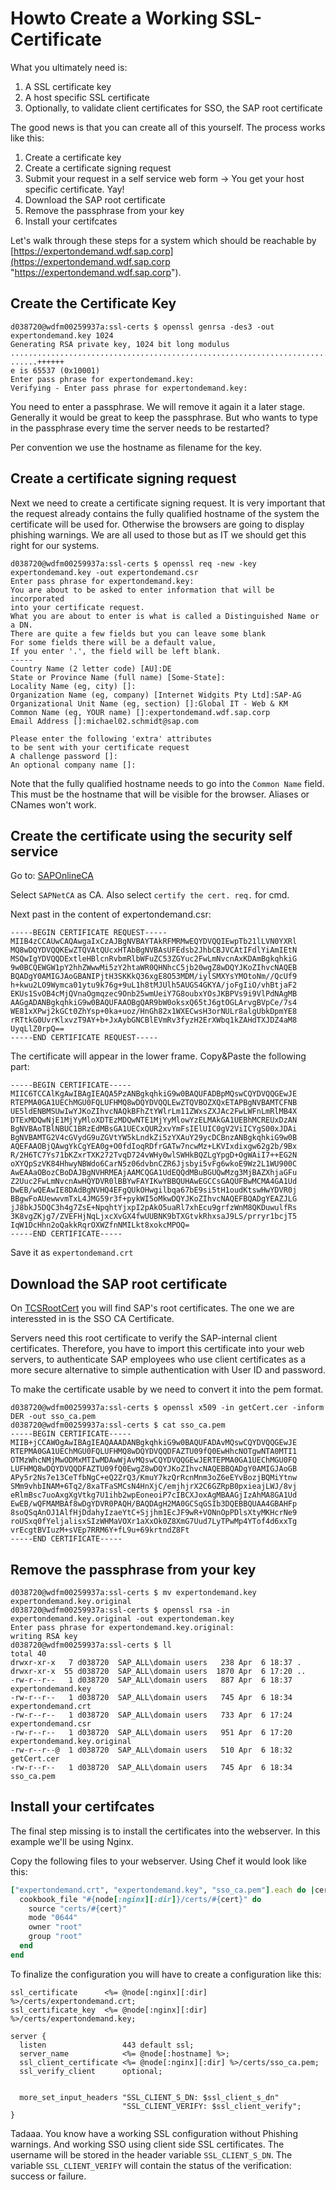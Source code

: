 Howto Create a Working SSL-Certificate 
======================================

What you ultimately need is:

  1. A SSL certificate key
  2. A host specific SSL certificate
  3. Optionally, to validate client certificates for SSO, the SAP root certificate

The good news is that you can create all of this yourself. The process works like this:

  1. Create a certificate key
  2. Create a certificate signing request
  3. Submit your request in a self service web form -> You get your host specific certificate. Yay!
  4. Download the SAP root certificate
  5. Remove the passphrase from your key
  6. Install your certifcates 

Let's walk through these steps for a system which should be reachable by [https://expertondemand.wdf.sap.corp](https://expertondemand.wdf.sap.corp "https://expertondemand.wdf.sap.corp").

Create the Certificate Key
--------------------------

    d038720@wdfm00259937a:ssl-certs $ openssl genrsa -des3 -out expertondemand.key 1024
    Generating RSA private key, 1024 bit long modulus
    ..................................................................................++++++
    ......++++++
    e is 65537 (0x10001)
    Enter pass phrase for expertondemand.key:
    Verifying - Enter pass phrase for expertondemand.key:

You need to enter a passphrase. We will remove it again it a later stage. Generally it would be great to keep the passphrase. But who wants to type in the passphrase every time the server needs to be restarted?

Per convention we use the hostname as filename for the key.


Create a certificate signing request
------------------------------------

Next we need to create a certificate signing request. It is very important that the request already contains the fully qualified hostname of the system the certificate will be used for. Otherwise the browsers are going to display phishing warnings. We are all used to those but as IT we should get this right for our systems.

    d038720@wdfm00259937a:ssl-certs $ openssl req -new -key expertondemand.key -out expertondemand.csr
    Enter pass phrase for expertondemand.key:
    You are about to be asked to enter information that will be incorporated
    into your certificate request.
    What you are about to enter is what is called a Distinguished Name or a DN.
    There are quite a few fields but you can leave some blank
    For some fields there will be a default value,
    If you enter '.', the field will be left blank.
    -----
    Country Name (2 letter code) [AU]:DE
    State or Province Name (full name) [Some-State]:
    Locality Name (eg, city) []:
    Organization Name (eg, company) [Internet Widgits Pty Ltd]:SAP-AG
    Organizational Unit Name (eg, section) []:Global IT - Web & KM
    Common Name (eg, YOUR name) []:expertondemand.wdf.sap.corp
    Email Address []:michael02.schmidt@sap.com 

    Please enter the following 'extra' attributes
    to be sent with your certificate request
    A challenge password []:
    An optional company name []:

Note that the fully qualified hostname needs to go into the `Common Name` field. This must be the hostname that will be visible for the browser. Aliases or CNames won't work.


Create the certificate using the security self service 
------------------------------------------------------

Go to: [SAPOnlineCA](https://security.wdf.sap.corp/TCS/cgi-bin/secuWPCA.pl "SAP Online CA - Certificate Signing Request")

Select `SAPNetCA` as CA. Also select `certify the cert. req.` for cmd.

Next past in the content of expertondemand.csr:

    -----BEGIN CERTIFICATE REQUEST-----
    MIIB4zCCAUwCAQAwgaIxCzAJBgNVBAYTAkRFMRMwEQYDVQQIEwpTb21lLVN0YXRl
    MQ8wDQYDVQQKEwZTQVAtQUcxHTAbBgNVBAsUFEdsb2JhbCBJVCAtIFdlYiAmIEtN
    MSQwIgYDVQQDExtleHBlcnRvbmRlbWFuZC53ZGYuc2FwLmNvcnAxKDAmBgkqhkiG
    9w0BCQEWGW1pY2hhZWwwMi5zY2htaWR0QHNhcC5jb20wgZ8wDQYJKoZIhvcNAQEB
    BQADgY0AMIGJAoGBANIPjtH3SKKkQ36xgE8O53MDM/iylSMXYsYMOtoNm//QcUf9
    h+kwu2LO9Wymca01ytu9k76g+9uL1h8tMJUlh5AUGS4GKYA/joFgIiO/vhBtjaF2
    EKUs1SvOB4cMjQVnaOgmqzec9Onb25wmUeiY7G8oubxYOsJKBPVs9i9VlPdNAgMB
    AAGgADANBgkqhkiG9w0BAQUFAAOBgQAR9bW0oksxQ65tJ6gtOGLArvgBVpCe/7s4
    WE81xXPwj2kGCt0ZhYsp+0ka+uoz/HnGh82x1WXECwsH3orNULr8algUbkDpmYE8
    rRTtkG0UvrKlxvzT9AY+b+JxAybGNCBlEVmRv3fyzH2ErXWbq1kZAHdTXJDZ4aM8
    UyqLlZ0rpQ==
    -----END CERTIFICATE REQUEST-----

The certificate will appear in the lower frame. Copy&Paste the following part:

    -----BEGIN CERTIFICATE-----
    MIIC6TCCAlKgAwIBAgIEAQA5PzANBgkqhkiG9w0BAQUFADBpMQswCQYDVQQGEwJE
    RTEPMA0GA1UEChMGU0FQLUFHMQ8wDQYDVQQLEwZTQVBOZXQxETAPBgNVBAMTCFNB
    UE5ldENBMSUwIwYJKoZIhvcNAQkBFhZtYWlrLm11ZWxsZXJAc2FwLWFnLmRlMB4X
    DTExMDQwNjE1MjYyMloXDTEzMDQwNTE1MjYyMlowYzELMAkGA1UEBhMCREUxDzAN
    BgNVBAoTBlNBUC1BRzEdMBsGA1UECxQUR2xvYmFsIElUIC0gV2ViICYgS00xJDAi
    BgNVBAMTG2V4cGVydG9uZGVtYW5kLndkZi5zYXAuY29ycDCBnzANBgkqhkiG9w0B
    AQEFAAOBjQAwgYkCgYEA0g+O0fdIoqRDfrGATw7ncwMz+LKVIxdixgw62g2b/9Bx
    R/2H6TC7Ys71bKZxrTXK272TvqD724vWHy0wlSWHkBQZLgYpgD+OgWAiI7++EG2N
    oXYQpSzVK84HhwyNBWdo6CarN5z06dvbnCZR6Jjsbyi5vFg6wkoE9Wz2L1WU900C
    AwEAAaOBozCBoDAJBgNVHRMEAjAAMCQGA1UdEQQdMBuBGUQwMzg3MjBAZXhjaGFu
    Z2Uuc2FwLmNvcnAwHQYDVR0lBBYwFAYIKwYBBQUHAwEGCCsGAQUFBwMCMA4GA1Ud
    DwEB/wQEAwIE8DAdBgNVHQ4EFgQUkOHwgilbqa67bE9si5tH1oudKtswHwYDVR0j
    BBgwFoAUewwvmTxL4JMG59r3f+pykWI5oMkwDQYJKoZIhvcNAQEFBQADgYEAZJLG
    jJ8bkJ5DQC3h4g7ZsE+NpqhtYjxpI2pAkO5uaRl7xhEcu9grfzWnM8QKDuwulfRs
    3K8vgZKjg7/ZVEFHjNqLjxcXvGX4fwUUBNK9bTXGtvkRhxsaJ9LS/prryr1bcjT5
    IqW1DcHhn2oQakkRqrOXWZfnNMILkt8xokcMPOQ=
    -----END CERTIFICATE-----

Save it as `expertondemand.crt`


Download the SAP root certificate
---------------------------------

On [TCSRootCert](https://sapneth4.wdf.sap.corp/TCSRootCert "SAP Onlince CA - TCSRootCert") you will find SAP's root certificates. The one we are interessted in is the SSO CA Certificate.

Servers need this root certificate to verify the SAP-internal client certificates. Therefore, you have to import this certificate into your web servers, to authenticate SAP employees who use client certificates as a more secure alternative to simple authentication with User ID and password.

To make the certificate usable by we need to convert it into the pem format.

    d038720@wdfm00259937a:ssl-certs $ openssl x509 -in getCert.cer -inform DER -out sso_ca.pem
    d038720@wdfm00259937a:ssl-certs $ cat sso_ca.pem 
    -----BEGIN CERTIFICATE-----
    MIIB+jCCAWOgAwIBAgIEAQAAADANBgkqhkiG9w0BAQUFADAvMQswCQYDVQQGEwJE
    RTEPMA0GA1UEChMGU0FQLUFHMQ8wDQYDVQQDFAZTU09fQ0EwHhcNOTgwNTA0MTI1
    OTMzWhcNMjMwODMxMTIwMDAwWjAvMQswCQYDVQQGEwJERTEPMA0GA1UEChMGU0FQ
    LUFHMQ8wDQYDVQQDFAZTU09fQ0EwgZ8wDQYJKoZIhvcNAQEBBQADgY0AMIGJAoGB
    APy5r2Ns7e13CeTfbNgC+eQ2ZrQ3/KmuY7kzQrRcnMnm3oZ6eEYvBozjBQMiYtnw
    SMm9vhbINAM+6Tq2/8xaTFaSMCsN4HnXjC/emjhjrX2C6GZRpB0pxieajLWJ/8vj
    eRlmBsc7uoAxgXgVtkg7U1ihb2wpEoneoiP7cIBCXJoxAgMBAAGjIzAhMA8GA1Ud
    EwEB/wQFMAMBAf8wDgYDVR0PAQH/BAQDAgH2MA0GCSqGSIb3DQEBBQUAA4GBAHFp
    8soQSqAnOJ1AlfHjDdahyIzaeYtC+Sjjhm1EcJF9wR+VONnOpPDlsXtyMKHcrNe9
    roUSxq0fYeljalisxSIzWHMaVOXr1aXxOk0Z8XmG7Uud7LyTPwMp4YTof4d6xxTg
    vrEcgtBVIuzM+sVEp7RRM6Y+fL9u+69krtndZ8Ft
    -----END CERTIFICATE-----


Remove the passphrase from your key
-----------------------------------

    d038720@wdfm00259937a:ssl-certs $ mv expertondemand.key expertondemand.key.original
    d038720@wdfm00259937a:ssl-certs $ openssl rsa -in expertondemand.key.original -out expertondeman.key
    Enter pass phrase for expertondemand.key.original:
    writing RSA key
    d038720@wdfm00259937a:ssl-certs $ ll
    total 40
    drwxr-xr-x   7 d038720  SAP_ALL\domain users   238 Apr  6 18:37 .
    drwxr-xr-x  55 d038720  SAP_ALL\domain users  1870 Apr  6 17:20 ..
    -rw-r--r--   1 d038720  SAP_ALL\domain users   887 Apr  6 18:37 expertondemand.key
    -rw-r--r--   1 d038720  SAP_ALL\domain users   745 Apr  6 18:34 expertondemand.crt
    -rw-r--r--   1 d038720  SAP_ALL\domain users   733 Apr  6 17:24 expertondemand.csr
    -rw-r--r--   1 d038720  SAP_ALL\domain users   951 Apr  6 17:20 expertondemand.key.original
    -rw-r--r--@  1 d038720  SAP_ALL\domain users   510 Apr  6 18:32 getCert.cer
    -rw-r--r--   1 d038720  SAP_ALL\domain users   745 Apr  6 18:34 sso_ca.pem


Install your certifcates
------------------------

The final step missing is to install the certificates into the webserver. In this example we'll be using Nginx. 

Copy the following files to your webserver. Using Chef it would look like this:

```ruby
["expertondemand.crt", "expertondemand.key", "sso_ca.pem"].each do |cert|
  cookbook_file "#{node[:nginx][:dir]}/certs/#{cert}" do
    source "certs/#{cert}"
    mode "0644"
    owner "root"
    group "root"
  end
end
```

To finalize the configuration you will have to create a configuration like this:

    ssl_certificate      <%= @node[:nginx][:dir] %>/certs/expertondemand.crt;
    ssl_certificate_key  <%= @node[:nginx][:dir] %>/certs/expertondemand.key;

    server {
      listen                 443 default ssl;
      server_name            <%= @node[:hostname] %>;
      ssl_client_certificate <%= @node[:nginx][:dir] %>/certs/sso_ca.pem;
      ssl_verify_client      optional;


      more_set_input_headers "SSL_CLIENT_S_DN: $ssl_client_s_dn"
                             "SSL_CLIENT_VERIFY: $ssl_client_verify";
    }

Tadaaa. You know have a working SSL configuration without Phishing warnings. And working SSO using client side SSL certificates. The username will be stored in the header variable `SSL_CLIENT_S_DN`. The variable `SSL_CLIENT_VERIFY` will contain the status of the verification: success or failure. 
